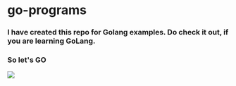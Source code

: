 # go-programs

### I have created this repo for Golang examples. Do check it out, if you are learning GoLang.
### So let's GO

<img src="https://www.vertica.com/wp-content/uploads/2019/07/Golang.png">

